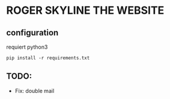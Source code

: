 # ROGER SKYLINE THE WEBSITE


## configuration

requiert python3

	pip install -r requirements.txt

TODO:
-----
* Fix: double mail
 
